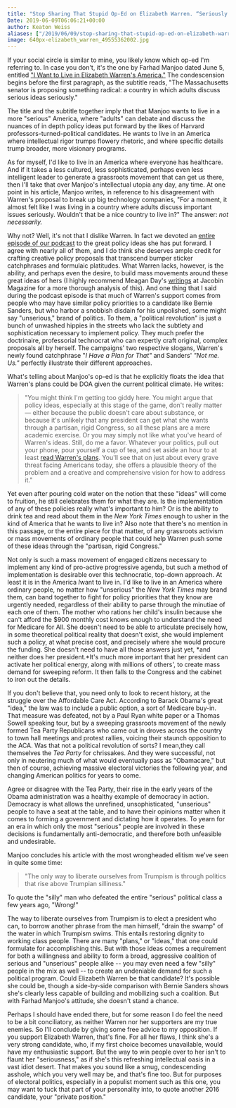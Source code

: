 ```yaml
---
title: "Stop Sharing That Stupid Op-Ed on Elizabeth Warren. “Seriously.”"
Date: 2019-06-09T06:06:21+00:00
author: Keaton Weiss
aliases: ["/2019/06/09/stop-sharing-that-stupid-op-ed-on-elizabeth-warren-seriously"]
image: 640px-elizabeth_warren_49555362002.jpg
---
```


If your social circle is similar to mine, you likely know which op-ed I'm referring to. In case you don't, it's the one by Farhad Manjoo dated June 5, entitled ["I Want to Live in Elizabeth Warren's America."](https://www.nytimes.com/2019/06/05/opinion/elizabeth-warren-america.html) The condescension begins before the first paragraph, as the subtitle reads, "The Massachusetts senator is proposing something radical: a country in which adults discuss serious ideas seriously."

The title and the subtitle together imply that that Manjoo wants to live in a more "serious" America, where "adults" can debate and discuss the nuances of in depth policy ideas put forward by the likes of Harvard professors-turned-political candidates. He wants to live in an America where intellectual rigor trumps flowery rhetoric, and where specific details trump broader, more visionary programs.

As for myself, I'd like to live in an America where everyone has healthcare. And if it takes a less cultured, less sophisticated, perhaps even less intelligent leader to generate a grassroots movement that can get us there, then I'll take that over Manjoo's intellectual utopia any day, any time. At one point in his article, Manjoo writes, in reference to his disagreement with Warren's proposal to break up big technology companies, "For a moment, it almost felt like I was living in a country where adults discuss important issues seriously. Wouldn't that be a nice country to live in?" The answer: *not necessarily.*

Why not? Well, it's not that I dislike Warren. In fact we devoted an [entire episode of our podcast](http://duedissidence.com/2019/05/14/episode-09-the-warren-dilemma/) to the great policy ideas she has put forward. I agree with nearly all of them, and I do think she deserves ample credit for crafting creative policy proposals that transcend bumper sticker catchphrases and formulaic platitudes. What Warren lacks, however, is the ability, and perhaps even the desire, to build mass movements around these great ideas of hers (I highly recommend Meagan Day's [writings](https://www.jacobinmag.com/2019/04/elizabeth-warren-policy-bernie-sanders-presidential-primary) at Jacobin Magazine for a more thorough analysis of this). And one thing that I said during the podcast episode is that much of Warren's support comes from people who may have similar policy priorities to a candidate like Bernie Sanders, but who harbor a snobbish disdain for his unpolished, some might say "unserious," brand of politics. To them, a "political revolution" is just a bunch of unwashed hippies in the streets who lack the subtlety and sophistication necessary to implement policy. They much prefer the doctrinaire, professorial technocrat who can expertly craft original, complex proposals all by herself. The campaigns' two respective slogans, Warren's newly found catchphrase "*I Have a Plan for That"* and Sanders' *"Not me. Us."* perfectly illustrate their different approaches.

What's telling about Manjoo's op-ed is that he explicitly floats the idea that Warren's plans could be DOA given the current political climate. He writes:

> "You might think I'm getting too giddy here. You might argue that policy ideas, especially at this stage of the game, don't really matter — either because the public doesn't care about substance, or because it's unlikely that any president can get what she wants through a partisan, rigid Congress, so all these plans are a mere academic exercise. Or you may simply not like what you've heard of Warren's ideas.
> Still, do me a favor. Whatever your politics, pull out your phone, pour yourself a cup of tea, and set aside an hour to at least [read Warren's plans](https://elizabethwarren.com/issues). You'll see that on just about every grave threat facing Americans today, she offers a plausible theory of the problem and a creative and comprehensive vision for how to address it."

Yet even after pouring cold water on the notion that these "ideas" will come to fruition, he still celebrates them for what they are. Is the implementation of any of these policies really what's important to him? Or is the ability to drink tea and read about them in the *New York Times* enough to usher in the kind of America that he wants to live in? Also note that there's no mention in this passage, or the entire piece for that matter, of any grassroots activism or mass movements of ordinary people that could help Warren push some of these ideas through the "partisan, rigid Congress."

Not only is such a mass movement of engaged citizens necessary to implement any kind of pro-active progressive agenda, but such a method of implementation is desirable over this technocratic, top-down approach. At least it is in the America *I*want to live in. I'd like to live in an America where ordinary people, no matter how "unserious" the *New York Times* may brand them, can band together to fight for policy priorities that they know are urgently needed, regardless of their ability to parse through the minutiae of each one of them. The mother who rations her child's insulin because she can't afford the $900 monthly cost knows enough to understand the need for Medicare for All. She doesn't need to be able to articulate precisely how, in some theoretical political reality that doesn't exist, she would implement such a policy, at what precise cost, and precisely where she would procure the funding. She doesn't need to have all those answers just yet, *and neither does her president.*It's much more important that her president can activate her political energy, along with millions of others', to create mass demand for sweeping reform. It then falls to the Congress and the cabinet to iron out the details.

If you don't believe that, you need only to look to recent history, at the struggle over the Affordable Care Act. According to Barack Obama's great "idea," the law was to include a public option, a sort of Medicare buy-in. That measure was defeated, not by a Paul Ryan white paper or a Thomas Sowell speaking tour, but by a sweeping grassroots movement of the newly formed Tea Party Republicans who came out in droves across the country to town hall meetings and protest rallies, voicing their staunch opposition to the ACA. Was that not a political revolution of sorts? I mean,they call themselves the *Tea Party* for chrissakes. And they were successful, not only in neutering much of what would eventually pass as "Obamacare," but then of course, achieving massive electoral victories the following year, and changing American politics for years to come.

Agree or disagree with the Tea Party, their rise in the early years of the Obama administration was a healthy example of democracy in action. Democracy is what allows the unrefined, unsophisticated, "unserious" people to have a seat at the table, and to have their opinions matter when it comes to forming a government and dictating how it operates. To yearn for an era in which only the most "serious" people are involved in these decisions is fundamentally anti-democratic, and therefore both unfeasible and undesirable.

Manjoo concludes his article with the most wrongheaded elitism we've seen in quite some time:

> "The only way to liberate ourselves from Trumpism is through politics that rise above Trumpian silliness."

To quote the "silly" man who defeated the entire "serious" political class a few years ago, "Wrong!"

The way to liberate ourselves from Trumpism is to elect a president who can, to borrow another phrase from the man himself, "drain the swamp" of the water in which Trumpism swims. This entails restoring dignity to working class people. There are many "plans," or "ideas," that one could formulate for accomplishing this. But with those ideas comes a requirement for both a willingness and ability to form a broad, aggressive coalition of serious and "unserious" people alike -- you may even need a few "silly" people in the mix as well -- to create an undeniable demand for such a political program. Could Elizabeth Warren be that candidate? It's possible she could be, though a side-by-side comparison with Bernie Sanders shows she's clearly less capable of building and mobilizing such a coalition. But with Farhad Manjoo's attitude, she doesn't stand a chance.

Perhaps I should have ended there, but for some reason I do feel the need to be a bit conciliatory, as neither Warren nor her supporters are my true enemies. So I'll conclude by giving some free advice to my opposition. If you support Elizabeth Warren, that's fine. For all her flaws, I think she's a very strong candidate, who, if my first choice becomes unavailable, would have my enthusiastic support. But the way to win people over to her isn't to flaunt her "seriousness," as if she's this refreshing intellectual oasis in a vast idiot desert. That makes you sound like a smug, condescending asshole, which you very well may be, and that's fine too. But for purposes of electoral politics, especially in a populist moment such as this one, you may want to tuck that part of your personality into, to quote another 2016 candidate, your "private position."
